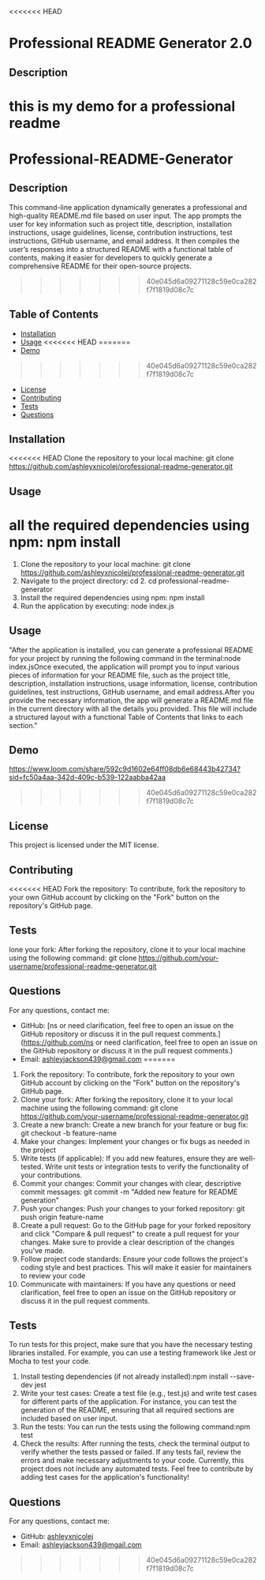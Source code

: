 <<<<<<< HEAD
# Professional README Generator 2.0

## Description
this is my demo for a professional readme
=======
# Professional-README-Generator

## Description
This command-line application dynamically generates a professional and high-quality README.md file based on user input. The app prompts the user for key information such as project title, description, installation instructions, usage guidelines, license, contribution instructions, test instructions, GitHub username, and email address. It then compiles the user’s responses into a structured README with a functional table of contents, making it easier for developers to quickly generate a comprehensive README for their open-source projects.
>>>>>>> 40e045d6a09271128c59e0ca282f7f1819d08c7c

## Table of Contents
- [Installation](#installation)
- [Usage](#usage)
<<<<<<< HEAD
=======
- [Demo](#demo)
>>>>>>> 40e045d6a09271128c59e0ca282f7f1819d08c7c
- [License](#license)
- [Contributing](#contributing)
- [Tests](#tests)
- [Questions](#questions)

## Installation
<<<<<<< HEAD
Clone the repository to your local machine: git clone https://github.com/ashleyxnicolej/professional-readme-generator.git

## Usage
all the required dependencies using npm: npm install
=======
1. Clone the repository to your local machine: git clone https://github.com/ashleyxnicolej/professional-readme-generator.git  
2. Navigate to the project directory: cd 2. cd professional-readme-generator
3. Install the required dependencies using npm:  npm install
4. Run the application by executing: node index.js


## Usage
 "After the application is installed, you can generate a professional README for your project by running the following command in the terminal:node index.jsOnce executed, the application will prompt you to input various pieces of information for your README file, such as the project title, description, installation instructions, usage information, license, contribution guidelines, test instructions, GitHub username, and email address.After you provide the necessary information, the app will generate a README.md file in the current directory with all the details you provided. This file will include a structured layout with a functional Table of Contents that links to each section."

## Demo
https://www.loom.com/share/592c9d1602e64ff08db6e68443b42734?sid=fc50a4aa-342d-409c-b539-122aabba42aa

>>>>>>> 40e045d6a09271128c59e0ca282f7f1819d08c7c

## License
This project is licensed under the MIT license.

## Contributing
<<<<<<< HEAD
Fork the repository: To contribute, fork the repository to your own GitHub account by clicking on the "Fork" button on the repository's GitHub page.

## Tests
lone your fork: After forking the repository, clone it to your local machine using the following command: git clone https://github.com/your-username/professional-readme-generator.git

## Questions
For any questions, contact me:
- GitHub: [ns or need clarification, feel free to open an issue on the GitHub repository or discuss it in the pull request comments.](https://github.com/ns or need clarification, feel free to open an issue on the GitHub repository or discuss it in the pull request comments.)
- Email: ashleyjackson439@gmail.com
=======
1. Fork the repository: To contribute, fork the repository to your own GitHub account by clicking on the "Fork" button on the repository's GitHub page.
2. Clone your fork: After forking the repository, clone it to your local machine using the following command: git clone https://github.com/your-username/professional-readme-generator.git 
3. Create a new branch: Create a new branch for your feature or bug fix: git checkout -b feature-name  
4. Make your changes: Implement your changes or fix bugs as needed in the project
5. Write tests (if applicable): If you add new features, ensure they are well-tested. Write unit tests or integration tests to verify the functionality of your contributions.
6. Commit your changes: Commit your changes with clear, descriptive commit messages: git commit -m "Added new feature for README generation"  
7. Push your changes: Push your changes to your forked repository: git push origin feature-name  
8. Create a pull request: Go to the GitHub page for your forked repository and click "Compare & pull request" to create a pull request for your changes. Make sure to  provide a clear description of the changes you've made.
9. Follow project code standards: Ensure your code follows the project's coding style and best practices. This will make it easier for maintainers to review your code
10. Communicate with maintainers: If you have any questions or need clarification, feel free to open an issue on the GitHub repository or discuss it in the pull request comments.

## Tests
To run tests for this project, make sure that you have the necessary testing libraries installed. For example, you can use a testing framework like Jest or Mocha to test your code.
1. Install testing dependencies (if not already installed):npm install --save-dev jest   
2. Write your test cases: Create a test file (e.g., test.js) and write test cases for different parts of the application. For instance, you can test the generation of the README, ensuring that all required sections are included based on user input.
3. Run the tests: You can run the tests using the following command:npm test  
4. Check the results: After running the tests, check the terminal output to verify whether the tests passed or failed. If any tests fail, review the errors and make necessary adjustments to your code.
Currently, this project does not include any automated tests. Feel free to contribute by adding test cases for the application's functionality!

## Questions
For any questions, contact me:
- GitHub: [ashleyxnicolej](https://github.com/ashleyxnicolej)
- Email: ashleyjackson439@mgail.com
>>>>>>> 40e045d6a09271128c59e0ca282f7f1819d08c7c
